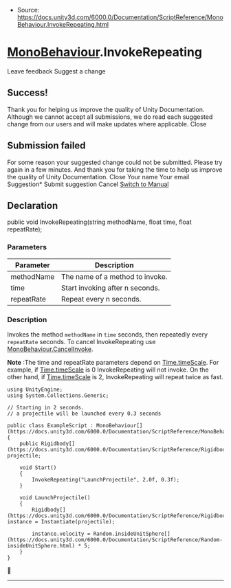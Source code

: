 * Source: https://docs.unity3d.com/6000.0/Documentation/ScriptReference/MonoBehaviour.InvokeRepeating.html

#  [MonoBehaviour](https://docs.unity3d.com/6000.0/Documentation/ScriptReference/MonoBehaviour.html).InvokeRepeating
Leave feedback
Suggest a change
## Success!
Thank you for helping us improve the quality of Unity Documentation. Although we cannot accept all submissions, we do read each suggested change from our users and will make updates where applicable.
Close
## Submission failed
For some reason your suggested change could not be submitted. Please <a>try again</a> in a few minutes. And thank you for taking the time to help us improve the quality of Unity Documentation.
Close
Your name Your email Suggestion* Submit suggestion
Cancel
[Switch to Manual](https://docs.unity3d.com/6000.0/Documentation/Manual/class-MonoBehaviour.html "Go to MonoBehaviour Component in the Manual")
## Declaration
public void InvokeRepeating(string methodName, float time, float repeatRate); 
### Parameters
Parameter | Description  
---|---  
methodName | The name of a method to invoke.  
time | Start invoking after n seconds.  
repeatRate | Repeat every n seconds.  
### Description
Invokes the method `methodName` in `time` seconds, then repeatedly every `repeatRate` seconds.
To cancel InvokeRepeating use [MonoBehaviour.CancelInvoke](https://docs.unity3d.com/6000.0/Documentation/ScriptReference/MonoBehaviour.CancelInvoke.html).  
  
**Note** :The time and repeatRate parameters depend on [Time.timeScale](https://docs.unity3d.com/6000.0/Documentation/ScriptReference/Time-timeScale.html). For example, if [Time.timeScale](https://docs.unity3d.com/6000.0/Documentation/ScriptReference/Time-timeScale.html) is 0 InvokeRepeating will not invoke. On the other hand, if [Time.timeScale](https://docs.unity3d.com/6000.0/Documentation/ScriptReference/Time-timeScale.html) is 2, InvokeRepeating will repeat twice as fast.
```
using UnityEngine;
using System.Collections.Generic;  
  
// Starting in 2 seconds.
// a projectile will be launched every 0.3 seconds  
  
public class ExampleScript : MonoBehaviour[](https://docs.unity3d.com/6000.0/Documentation/ScriptReference/MonoBehaviour.html)
{
    public Rigidbody[](https://docs.unity3d.com/6000.0/Documentation/ScriptReference/Rigidbody.html) projectile;  
  
    void Start()
    {
        InvokeRepeating("LaunchProjectile", 2.0f, 0.3f);
    }  
  
    void LaunchProjectile()
    {
        Rigidbody[](https://docs.unity3d.com/6000.0/Documentation/ScriptReference/Rigidbody.html) instance = Instantiate(projectile);  
  
        instance.velocity = Random.insideUnitSphere[](https://docs.unity3d.com/6000.0/Documentation/ScriptReference/Random-insideUnitSphere.html) * 5;
    }
}

```

* * *
